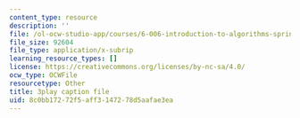 ```yaml
---
content_type: resource
description: ''
file: /ol-ocw-studio-app/courses/6-006-introduction-to-algorithms-spring-2020/8c0bb17272f5aff3147278d5aafae3ea_i9OAOk0CUQE.srt
file_size: 92604
file_type: application/x-subrip
learning_resource_types: []
license: https://creativecommons.org/licenses/by-nc-sa/4.0/
ocw_type: OCWFile
resourcetype: Other
title: 3play caption file
uid: 8c0bb172-72f5-aff3-1472-78d5aafae3ea
---
```


